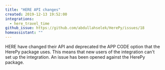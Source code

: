 ```yaml
---
title: "HERE API changes"
created: 2019-12-13 19:52:00
integrations:
  - here_travel_time
github_issue: https://github.com/abdullahselek/HerePy/issues/18
homeassistant: ""
---
```


HERE have changed their API and deprecated the APP CODE option that the HerePy package uses. 
This means that new users of the integration can't set up the integration. An issue has been opened against the HerePy package.
